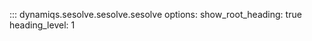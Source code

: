 ::: dynamiqs.sesolve.sesolve.sesolve
    options:
        show_root_heading: true
        heading_level: 1
